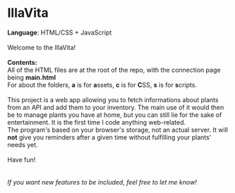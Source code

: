 # IllaVita

**Language**: HTML/CSS + JavaScript<br>
<br>
Welcome to the IllaVita!<br>
<br>
<b>Contents:</b><br>
All of the HTML files are at the root of the repo, with the connection page being **main.html**<br>
For about the folders, **a** is for **a**ssets, **c** is for **C**SS, **s** is for **s**cripts.<br>
<br>
This project is a web app allowing you to fetch informations about plants from an API and add them to your inventory. The main use of it would then be to manage plants you have at home, but you can still lie for the sake of entertainment. It is the first time I code anything web-related.<br>
The program's based on your browser's storage, not an actual server. It will <b>not</b> give you reminders after a given time without fulfilling your plants' needs yet.<br>
<br>
Have fun!<br>
<br>
<br>
*If you want new features to be included, feel free to let me know!*